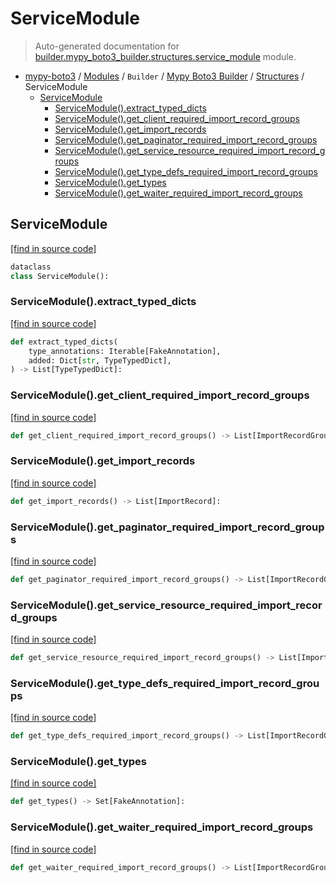 # ServiceModule

> Auto-generated documentation for [builder.mypy_boto3_builder.structures.service_module](https://github.com/vemel/mypy_boto3/blob/master/builder/mypy_boto3_builder/structures/service_module.py) module.

- [mypy-boto3](../../../README.md#mypy_boto3) / [Modules](../../../MODULES.md#mypy-boto3-modules) / `Builder` / [Mypy Boto3 Builder](../index.md#mypy-boto3-builder) / [Structures](index.md#structures) / ServiceModule
    - [ServiceModule](#servicemodule)
        - [ServiceModule().extract_typed_dicts](#servicemoduleextract_typed_dicts)
        - [ServiceModule().get_client_required_import_record_groups](#servicemoduleget_client_required_import_record_groups)
        - [ServiceModule().get_import_records](#servicemoduleget_import_records)
        - [ServiceModule().get_paginator_required_import_record_groups](#servicemoduleget_paginator_required_import_record_groups)
        - [ServiceModule().get_service_resource_required_import_record_groups](#servicemoduleget_service_resource_required_import_record_groups)
        - [ServiceModule().get_type_defs_required_import_record_groups](#servicemoduleget_type_defs_required_import_record_groups)
        - [ServiceModule().get_types](#servicemoduleget_types)
        - [ServiceModule().get_waiter_required_import_record_groups](#servicemoduleget_waiter_required_import_record_groups)

## ServiceModule

[[find in source code]](https://github.com/vemel/mypy_boto3/blob/master/builder/mypy_boto3_builder/structures/service_module.py#L17)

```python
dataclass
class ServiceModule():
```

### ServiceModule().extract_typed_dicts

[[find in source code]](https://github.com/vemel/mypy_boto3/blob/master/builder/mypy_boto3_builder/structures/service_module.py#L26)

```python
def extract_typed_dicts(
    type_annotations: Iterable[FakeAnnotation],
    added: Dict[str, TypeTypedDict],
) -> List[TypeTypedDict]:
```

### ServiceModule().get_client_required_import_record_groups

[[find in source code]](https://github.com/vemel/mypy_boto3/blob/master/builder/mypy_boto3_builder/structures/service_module.py#L71)

```python
def get_client_required_import_record_groups() -> List[ImportRecordGroup]:
```

### ServiceModule().get_import_records

[[find in source code]](https://github.com/vemel/mypy_boto3/blob/master/builder/mypy_boto3_builder/structures/service_module.py#L62)

```python
def get_import_records() -> List[ImportRecord]:
```

### ServiceModule().get_paginator_required_import_record_groups

[[find in source code]](https://github.com/vemel/mypy_boto3/blob/master/builder/mypy_boto3_builder/structures/service_module.py#L95)

```python
def get_paginator_required_import_record_groups() -> List[ImportRecordGroup]:
```

### ServiceModule().get_service_resource_required_import_record_groups

[[find in source code]](https://github.com/vemel/mypy_boto3/blob/master/builder/mypy_boto3_builder/structures/service_module.py#L81)

```python
def get_service_resource_required_import_record_groups() -> List[ImportRecordGroup]:
```

### ServiceModule().get_type_defs_required_import_record_groups

[[find in source code]](https://github.com/vemel/mypy_boto3/blob/master/builder/mypy_boto3_builder/structures/service_module.py#L115)

```python
def get_type_defs_required_import_record_groups() -> List[ImportRecordGroup]:
```

### ServiceModule().get_types

[[find in source code]](https://github.com/vemel/mypy_boto3/blob/master/builder/mypy_boto3_builder/structures/service_module.py#L51)

```python
def get_types() -> Set[FakeAnnotation]:
```

### ServiceModule().get_waiter_required_import_record_groups

[[find in source code]](https://github.com/vemel/mypy_boto3/blob/master/builder/mypy_boto3_builder/structures/service_module.py#L105)

```python
def get_waiter_required_import_record_groups() -> List[ImportRecordGroup]:
```
